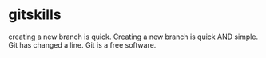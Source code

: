 # gitskills
creating a new branch is quick.
Creating a new branch is quick AND simple.
Git has changed a line.
Git is a free software.
